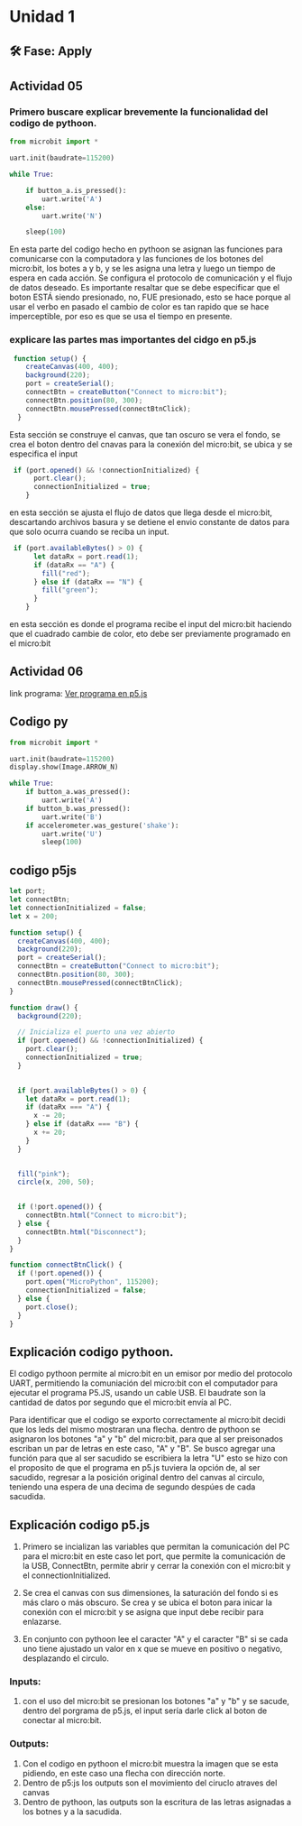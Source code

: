 # Unidad 1

## 🛠 Fase: Apply

## Actividad 05

### Primero buscare explicar brevemente la funcionalidad del codigo de pythoon.
~~~py
from microbit import *

uart.init(baudrate=115200)

while True:

    if button_a.is_pressed():
        uart.write('A')
    else:
        uart.write('N')

    sleep(100)

~~~

En esta parte del codigo hecho en pythoon se asignan las funciones para comunicarse con la computadora y las funciones de los botones del micro:bit, los botes a y b, y se les asigna una letra y luego un tiempo de espera en cada acción. Se configura el protocolo de comunicación y el flujo de datos deseado. Es importante resaltar que se debe especificar que el boton ESTÁ siendo presionado, no, FUE presionado, esto se hace porque al usar el verbo en pasado el cambio de color es tan rapido que se hace imperceptible, por eso es que se usa el tiempo en presente.

### explicare las partes mas importantes del cidgo en p5.js

~~~js
 function setup() {
    createCanvas(400, 400);
    background(220);
    port = createSerial();
    connectBtn = createButton("Connect to micro:bit");
    connectBtn.position(80, 300);
    connectBtn.mousePressed(connectBtnClick);
  }
~~~
Esta sección se construye el canvas, que tan oscuro se vera el fondo, se crea el boton dentro del cnavas para la conexión del micro:bit, se ubica y se especifica el input

~~~ js
 if (port.opened() && !connectionInitialized) {
      port.clear();
      connectionInitialized = true;
    }
~~~

en esta sección se ajusta el flujo de datos que llega desde el micro:bit, descartando archivos basura y se detiene el envio constante de datos para que solo ocurra cuando se reciba un input.

~~~js
 if (port.availableBytes() > 0) {
      let dataRx = port.read(1);
      if (dataRx == "A") {
        fill("red");
      } else if (dataRx == "N") {
        fill("green");
      }
    }
~~~

en esta sección es donde el programa recibe el input del micro:bit haciendo que el cuadrado cambie de color, eto debe ser previamente programado en el micro:bit  
## Actividad 06

link programa: [Ver programa en p5.js](https://editor.p5js.org/loaizavelez/sketches/m7afR7SXl)

## Codigo py
~~~py
from microbit import *

uart.init(baudrate=115200)
display.show(Image.ARROW_N)

while True:
    if button_a.was_pressed():
        uart.write('A')
    if button_b.was_pressed():
        uart.write('B')
    if accelerometer.was_gesture('shake'):
        uart.write('U')
        sleep(100)

~~~

## codigo p5js
~~~ js
let port;
let connectBtn;
let connectionInitialized = false;
let x = 200; 

function setup() {
  createCanvas(400, 400);
  background(220);
  port = createSerial();
  connectBtn = createButton("Connect to micro:bit");
  connectBtn.position(80, 300);
  connectBtn.mousePressed(connectBtnClick);
}

function draw() {
  background(220);

  // Inicializa el puerto una vez abierto
  if (port.opened() && !connectionInitialized) {
    port.clear();
    connectionInitialized = true;
  }

  
  if (port.availableBytes() > 0) {
    let dataRx = port.read(1);
    if (dataRx === "A") {
      x -= 20;
    } else if (dataRx === "B") {
      x += 20;
    }
  }

 
  fill("pink");
  circle(x, 200, 50);

 
  if (!port.opened()) {
    connectBtn.html("Connect to micro:bit");
  } else {
    connectBtn.html("Disconnect");
  }
}

function connectBtnClick() {
  if (!port.opened()) {
    port.open("MicroPython", 115200);
    connectionInitialized = false;
  } else {
    port.close();
  }
}
~~~

## Explicación codigo pythoon.

El codigo pythoon permite al micro:bit en un emisor por medio del protocolo UART, permitiendo la comuniación del micro:bit con el computador para ejecutar el programa P5.JS, usando un cable USB. El baudrate son la cantidad de datos por segundo que el micro:bit envía al PC.

Para identificar que el codigo se exporto correctamente al micro:bit decidi que los leds del mismo mostraran una flecha. dentro de pythoon se asignaron los botones "a" y "b" del micro:bit, para que al ser preisonados escriban un par de letras en este caso, "A" y "B". Se busco agregar una función para que al ser sacudido se escribiera la letra "U" esto se hizo con el proposito de que el programa en p5.js tuviera la opción de, al ser sacudido, regresar a la posición original dentro del canvas al circulo, teniendo una espera de una decima de segundo despúes de cada sacudida.

## Explicación codigo p5.js

1. Primero se incializan las variables que permitan la comunicación del PC para el micro:bit en este caso let port, que permite la comunicación de la USB, ConnectBtn, permite abrir y cerrar la conexión con el micro:bit y el connectionInitialized.
   
2. Se crea el canvas con sus dimensiones, la saturación del fondo si es más claro o más obscuro. Se crea y se ubica el boton para inicar la conexión con el micro:bit y se asigna que input debe recibir para enlazarse.

3. En conjunto con pythoon lee el caracter "A" y el caracter "B" si se cada uno tiene ajustado un valor en x que se mueve en positivo o negativo, desplazando el circulo.

### Inputs:

1. con el uso del micro:bit se presionan los botones "a" y "b" y se sacude, dentro del porgrama de p5.js, el input sería darle click al boton de conectar al micro:bit.

### Outputs:

1. Con el codigo en pythoon el micro:bit muestra la imagen que se esta pidiendo, en este caso una flecha con dirección norte.
2. Dentro de p5:js los outputs son el movimiento del ciruclo atraves del canvas
3. Dentro de pythoon, las outputs son la escritura de las letras asignadas a los botnes y a la sacudida.






